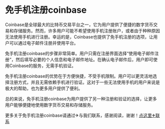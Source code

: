 # 免手机注册coinbase

Coinbase是全球最大的比特币交易平台之一，它为用户提供了便捷的数字货币交易和存储服务。然而，许多用户可能不希望使用手机注册账户，或者由于种种原因无法使用手机进行注册。幸运的是，Coinbase也提供了免手机注册的选项，让用户可以通过电子邮件注册并使用平台。

免手机注册coinbase的步骤非常简单。用户只需在注册界面选择“使用电子邮件注册”，然后填写必要的个人信息和电子邮件地址。在确认电子邮件后，用户即可使用Coinbase的服务，无需手机验证。

免手机注册coinbase的优势在于方便快捷，不受手机限制。用户可以更灵活地选择注册方式，并且无需依赖手机进行验证。这对于一些无法使用手机的用户来说是极大的帮助，也为更多用户提供了便利。

总的来说，免手机注册coinbase为用户提供了另一种注册和验证的选择，让更多用户能够便捷地使用数字货币交易和存储服务。

更多关于免手机注册coinbase请通过✈与我们联系，感谢阅读，谢谢！[点这里✈联系](https://111.k02.cc)